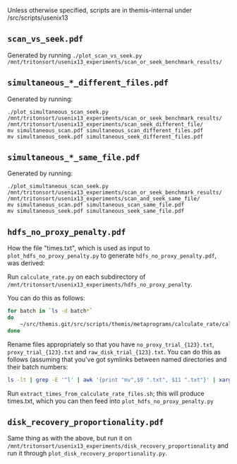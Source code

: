 Unless otherwise specified, scripts are in themis-internal under /src/scripts/usenix13

## `scan_vs_seek.pdf`

Generated by running `./plot_scan_vs_seek.py /mnt/tritonsort/usenix13_experiments/scan_or_seek_benchmark_results/`

## `simultaneous_*_different_files.pdf`

Generated by running:

```text
./plot_simultaneous_scan_seek.py /mnt/tritonsort/usenix13_experiments/scan_or_seek_benchmark_results/ /mnt/tritonsort/usenix13_experiments/scan_seek_different_file/
mv simultaneous_scan.pdf simultaneous_scan_different_files.pdf
mv simultaneous_seek.pdf simultaneous_seek_different_files.pdf
```

## `simultaneous_*_same_file.pdf`

Generated by running:

```text
./plot_simultaneous_scan_seek.py /mnt/tritonsort/usenix13_experiments/scan_or_seek_benchmark_results/ /mnt/tritonsort/usenix13_experiments/scan_and_seek_same_file/
mv simultaneous_scan.pdf simultaneous_scan_same_file.pdf
mv simultaneous_seek.pdf simultaneous_seek_same_file.pdf
```

## `hdfs_no_proxy_penalty.pdf`

How the file "times.txt", which is used as input to
`plot_hdfs_no_proxy_penalty.py` to generate `hdfs_no_proxy_penalty.pdf`, was
derived:

Run `calculate_rate.py` on each subdirectory of
`/mnt/tritonsort/usenix13_experiments/hdfs_no_proxy_penalty`.

You can do this as follows:

```bash
for batch in `ls -d batch*`
do
    ~/src/themis.git/src/scripts/themis/metaprograms/calculate_rate/calculate_rate.py ${batch}
done
```

Rename files
appropriately so that you have `no_proxy_trial_{123}.txt`,
`proxy_trial_{123}.txt` and `raw_disk_trial_{123}.txt`. You can do this as
follows (assuming that you've got symlinks between named directories and their
batch numbers:

```bash
ls -lt | grep -E '^l' | awk '{print "mv",$9 ".txt", $11 ".txt"}' | xargs -I{} bash -c {}
```

Run `extract_times_from_calculate_rate_files.sh`; this will produce times.txt,
which you can then feed into `plot_hdfs_no_proxy_penalty.py`

## `disk_recovery_proportionality.pdf`

Same thing as with the above, but run it on `/mnt/tritonsort/usenix13_experiments/disk_recovery_proportionality` and run it through `plot_disk_recovery_proportionality.py`.
